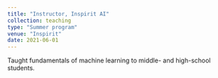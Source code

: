 ```yaml
---
title: "Instructor, Inspirit AI"
collection: teaching
type: "Summer program"
venue: "Inspirit"
date: 2021-06-01
---
```


Taught fundamentals of machine learning to middle- and high-school students. 
